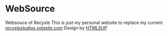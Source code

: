 # WebSource
Websouce of Recyxle
This is just my personal website to replace my current <i><a href="http://recyxlestudios.yolasite.com">recyxlestudios.yolasite.com</a></i>
Design by <i><a href="http://html5up.net">HTML5UP</a></i>

